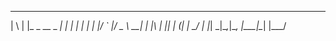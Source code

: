  _   _                  _
| \ | |_   _  __ _  ___| |_
|  \| | | | |/ _` |/ _ \ __|
| |\  | |_| | (_| |  __/ |_
|_| \_|\__,_|\__, |\___|\__|
             |___/
